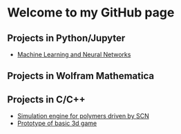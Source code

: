 # Welcome to my GitHub page 

## Projects in Python/Jupyter
* [Machine Learning and Neural Networks](https://github.com/maciej-majka/machine_learning_course)

## Projects in Wolfram Mathematica

## Projects in C/C++
* [Simulation engine for polymers driven by SCN](https://github.com/maciej-majka/simulation_SCN)
* [Prototype of basic 3d game](https://github.com/maciej-majka/3d_game)


<!--
**maciej-majka/maciej-majka** is a ✨ _special_ ✨ repository because its `README.md` (this file) appears on your GitHub profile.

Here are some ideas to get you started:

- 🔭 I’m currently working on ...
- 🌱 I’m currently learning ...
- 👯 I’m looking to collaborate on ...
- 🤔 I’m looking for help with ...
- 💬 Ask me about ...
- 📫 How to reach me: ...
- 😄 Pronouns: ...
- ⚡ Fun fact: ...
-->

